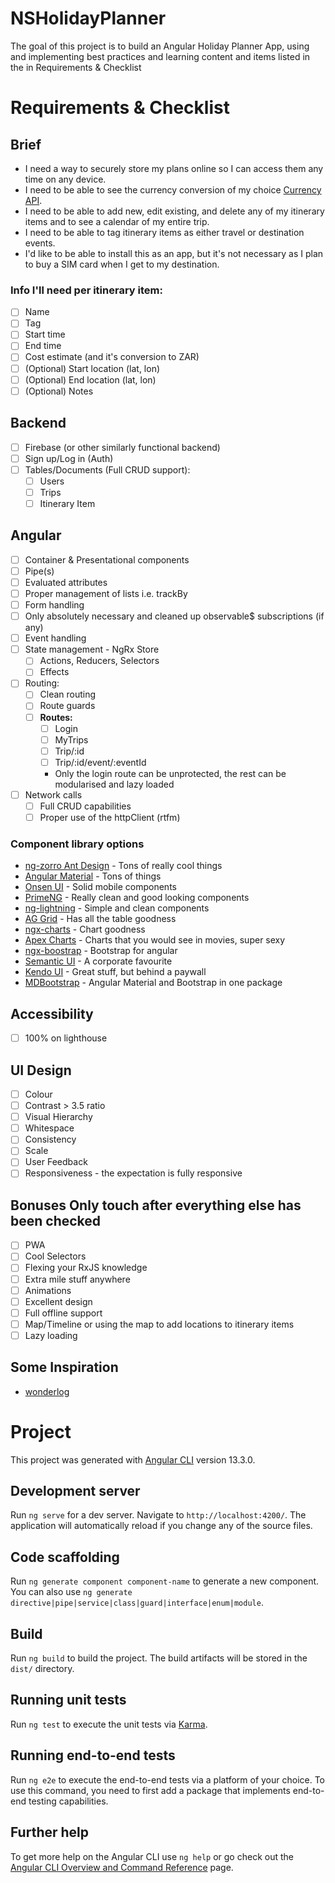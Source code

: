 # NSHolidayPlanner

The goal of this project is to build an Angular Holiday Planner App, using and implementing best practices and learning content and items listed in the in Requirements & Checklist

# Requirements & Checklist

## Brief

- I need a way to securely store my plans online so I can access them any time on any device.
- I need to be able to see the currency conversion of my choice [Currency API](https://api.currencyapi.com/v3/latest).
- I need to be able to add new, edit existing, and delete any of my itinerary items and to see a calendar of my entire trip.
- I need to be able to tag itinerary items as either travel or destination events.
- I'd like to be able to install this as an app, but it's not necessary as I plan to buy a SIM card when I get to my destination.

### Info I'll need per itinerary item:

- [ ] Name
- [ ] Tag
- [ ] Start time
- [ ] End time
- [ ] Cost estimate (and it's conversion to ZAR)
- [ ] (Optional) Start location (lat, lon)
- [ ] (Optional) End location (lat, lon)
- [ ] (Optional) Notes

## Backend

- [ ] Firebase (or other similarly functional backend)
- [ ] Sign up/Log in (Auth)
- [ ] Tables/Documents (Full CRUD support):
  - [ ] Users
  - [ ] Trips
  - [ ] Itinerary Item

## Angular

- [ ] Container & Presentational components
- [ ] Pipe(s)
- [ ] Evaluated attributes
- [ ] Proper management of lists i.e. trackBy
- [ ] Form handling
- [ ] Only absolutely necessary and cleaned up observable$ subscriptions (if any)
- [ ] Event handling
- [ ] State management - NgRx Store
  - [ ] Actions, Reducers, Selectors
  - [ ] Effects
- [ ] Routing:
  - [ ] Clean routing
  - [ ] Route guards
  - [ ] **Routes:**
    - [ ] Login
    - [ ] MyTrips
    - [ ] Trip/:id
    - [ ] Trip/:id/event/:eventId
    - Only the login route can be unprotected, the rest can be modularised and lazy loaded
- [ ] Network calls
  - [ ] Full CRUD capabilities
  - [ ] Proper use of the httpClient (rtfm)

### Component library options

- [ng-zorro Ant Design](https://ng.ant.design/docs/introduce/en) - Tons of really cool things
- [Angular Material](https://material.angular.io/) - Tons of things
- [Onsen UI](https://onsen.io/) - Solid mobile components
- [PrimeNG](https://www.primefaces.org/primeng/#/) - Really clean and good looking components
- [ng-lightning](https://ng-lightning.github.io/ng-lightning/#/) - Simple and clean components
- [AG Grid](https://www.ag-grid.com/) - Has all the table goodness
- [ngx-charts](https://swimlane.gitbook.io/ngx-charts/) - Chart goodness
- [Apex Charts](https://apexcharts.com/) - Charts that you would see in movies, super sexy
- [ngx-boostrap](https://valor-software.com/ngx-bootstrap/#/) - Bootstrap for angular
- [Semantic UI](https://semantic-ui.com/) - A corporate favourite
- [Kendo UI](https://www.telerik.com/kendo-ui) - Great stuff, but behind a paywall
- [MDBootstrap](https://mdbootstrap.com/docs/b5/angular/) - Angular Material and Bootstrap in one package

## Accessibility

- [ ] 100% on lighthouse

## UI Design

- [ ] Colour
- [ ] Contrast > 3.5 ratio
- [ ] Visual Hierarchy
- [ ] Whitespace
- [ ] Consistency
- [ ] Scale
- [ ] User Feedback
- [ ] Responsiveness - the expectation is fully responsive

## Bonuses **Only touch after everything else has been checked**

- [ ] PWA
- [ ] Cool Selectors
- [ ] Flexing your RxJS knowledge
- [ ] Extra mile stuff anywhere
- [ ] Animations
- [ ] Excellent design
- [ ] Full offline support
- [ ] Map/Timeline or using the map to add locations to itinerary items
- [ ] Lazy loading

## Some Inspiration

- [wonderlog](https://wanderlog.com/)

# Project

This project was generated with [Angular CLI](https://github.com/angular/angular-cli) version 13.3.0.

## Development server

Run `ng serve` for a dev server. Navigate to `http://localhost:4200/`. The application will automatically reload if you change any of the source files.

## Code scaffolding

Run `ng generate component component-name` to generate a new component. You can also use `ng generate directive|pipe|service|class|guard|interface|enum|module`.

## Build

Run `ng build` to build the project. The build artifacts will be stored in the `dist/` directory.

## Running unit tests

Run `ng test` to execute the unit tests via [Karma](https://karma-runner.github.io).

## Running end-to-end tests

Run `ng e2e` to execute the end-to-end tests via a platform of your choice. To use this command, you need to first add a package that implements end-to-end testing capabilities.

## Further help

To get more help on the Angular CLI use `ng help` or go check out the [Angular CLI Overview and Command Reference](https://angular.io/cli) page.
